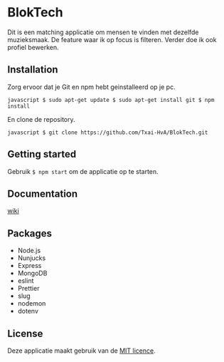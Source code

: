 # BlokTech

Dit is een matching applicatie om mensen te vinden met dezelfde muzieksmaak. De feature waar ik op focus is filteren. Verder doe ik ook profiel bewerken.

## Installation

Zorg ervoor dat je Git en npm hebt geinstalleerd op je pc.

``javascript
$ sudo apt-get update
$ sudo apt-get install git
$ npm install ``

En clone de repository.

``javascript
$ git clone https://github.com/Txai-HvA/BlokTech.git``

## Getting started
Gebruik ``$ npm start`` om de applicatie op te starten.

## Documentation
[wiki](https://github.com/Txai-HvA/BlokTech/wiki)

## Packages
- Node.js
- Nunjucks
- Express
- MongoDB
- eslint
- Prettier
- slug
- nodemon
- dotenv

## License
Deze applicatie maakt gebruik van de [MIT licence](https://github.com/Txai-HvA/BlokTech/blob/main/LICENSE).
